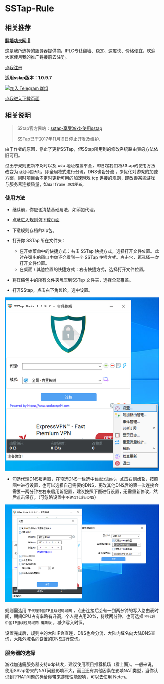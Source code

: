 # SSTap-Rule

## 相关推荐

[**翻墙功夫网 :100:**](https://geckoiplc.com/register?aff=SSvrgZkX)

这是我所选择的服务器提供商，IPLC专线翻墙、稳定、速度快、价格便宜。欢迎大家使用我的推广链接前去注册。

[点我注册](https://geckoiplc.com/register?aff=SSvrgZkX)

**适用sstap版本：1.0.9.7** 

[![加入 Telegram 群组](https://img.shields.io/badge/%E5%8A%A0%E5%85%A5-Telegram_%E7%BE%A4%E7%BB%84-brightgreen.svg)](https://t.me/SSTapRule)

   
 [点我进入下载页面](https://github.com/FQrabbit/SSTap-Rule/releases/tag/SSTap常用版本及去广告) 

## 相关说明

>SStap官方网站：[sstap-享受游戏-使用sstap](https://www.sockscap64.com/sstap-享受游戏-使用sstap/) 
>
>SSTap已于2017年11月19日停止开发及维护. 


由于作者的原因，停止了更新SSTap，但SStap所用到的修改系统路由表的方法依旧可用。

但由于规则更新不及时以及 udp 地址覆盖不全，即日起我们将SStap的使用方法改变为 `绕过中国大陆`，即全局模式进行分流，DNS也会分流 ，来优化对游戏的加速方案，同时项目会不定时更新可用的加速游戏 tcp 连接的规则，即改善某些游戏与服务器连接质量，如`Warframe 游戏更新`。

### 使用方法

- 继续前，你应该清楚基础用法，如添加代理。

-  [点我进入规则包下载页面](https://github.com/FQrabbit/SSTap-Rule/releases)

- 下载规则存档的zip包。

- 打开你 SSTap 所在文件夹：  
    - 在开始菜单中的快捷方式：右击 SSTap 快捷方式，选择打开文件位置。此时在弹出的窗口中你还会看到一个 SSTap 快捷方式。右击它，再选择一次打开文件位置。  
    - 在桌面 / 其他位置的快捷方式：右击快捷方式，选择打开文件位置。

- 将压缩包中的所有文件夹解压到SSTap 文件夹，选择全部覆盖。

- 打开SStap，点击右下角齿轮，选中设置。

![](./doc/setting_1.png)

- 勾选代理DNS服务器，在预选DNS一栏选中`智能分流DNS`，点击右侧齿轮，按照图中进行设置，也可以选择自己需要的DNS，更改其他DNS后的第一次连接会需要一两分钟左右来启用新配置，建议按照下图进行设置，无需重新修改，然后点击保存。（可忽略设置中`不建议代理此DNS`）

![](./doc/setting_2.png)


规则需选用 `不代理中国IP且绕过局域网` ，点击连接后会有一到两分钟的写入路由表时间，期间CPU占有率略有升高，个人是占用20%，持续两分钟。也可选择 `不代理中国IP且绕过局域网-精简版` ，减少写入时间。

设置完成后，规则中的大陆IP会直连，DNS也会分流，大陆内域名向大陆DNS查询，大陆外域名向设置的DNS进行查询。

### 服务器的选择

游戏加速需服务器支持udp转发，建议使用项目推荐机场（看上面）。一般来说，使用SStap带来的NAT问题影响不大，而且还有其他因素在影响NAT类型，当你认识到了NAT问题的确给你带来游戏性能影响，可以去使用 Netch。

